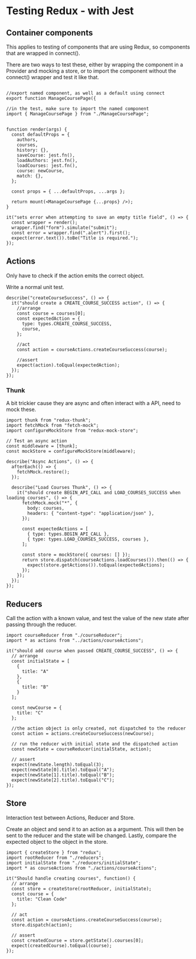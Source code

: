 # Testing Redux - with Jest

## Container components

This applies to testing of components that are using Redux, so components that are wrapped in connect().

There are two ways to test these, either by wrapping the component in a Provider and mocking a store, or to import the component without the connect() wrapper and test it like that.

```JS

//export named component, as well as a default using connect
export function ManageCoursePage({

//in the test, make sure to import the named component
import { ManageCoursePage } from "./ManageCoursePage";


function render(args) {
  const defaultProps = {
    authors,
    courses,
    history: {},
    saveCourse: jest.fn(),
    loadAuthors: jest.fn(),
    loadCourses: jest.fn(),
    course: newCourse,
    match: {},
  };

  const props = { ...defaultProps, ...args };

  return mount(<ManageCoursePage {...props} />);
}

it("sets error when attempting to save an empty title field", () => {
  const wrapper = render();
  wrapper.find("form").simulate("submit");
  const error = wrapper.find(".alert").first();
  expect(error.text()).toBe("Title is required.");
});

```

## Actions

Only have to check if the action emits the correct object.

Write a normal unit test.

```JS
describe("createCourseSuccess", () => {
  it("should create a CREATE_COURSE_SUCCESS action", () => {
    //arrange
    const course = courses[0];
    const expectedAction = {
      type: types.CREATE_COURSE_SUCCESS,
      course,
    };

    //act
    const action = courseActions.createCourseSuccess(course);

    //assert
    expect(action).toEqual(expectedAction);
  });
});
```

### Thunk

A bit trickier cause they are async and often interact with a API, need to mock these.

```JS
import thunk from "redux-thunk";
import fetchMock from "fetch-mock";
import configureMockStore from "redux-mock-store";

// Test an async action
const middleware = [thunk];
const mockStore = configureMockStore(middleware);

describe("Async Actions", () => {
  afterEach(() => {
    fetchMock.restore();
  });

  describe("Load Courses Thunk", () => {
    it("should create BEGIN_API_CALL and LOAD_COURSES_SUCCESS when loading courses", () => {
      fetchMock.mock("*", {
        body: courses,
        headers: { "content-type": "application/json" },
      });

      const expectedActions = [
        { type: types.BEGIN_API_CALL },
        { type: types.LOAD_COURSES_SUCCESS, courses },
      ];

      const store = mockStore({ courses: [] });
      return store.dispatch(courseActions.loadCourses()).then(() => {
        expect(store.getActions()).toEqual(expectedActions);
      });
    });
  });
});
```

## Reducers

Call the action with a known value, and test the value of the new state after passing through the reducer.

```JS
import courseReducer from "./courseReducer";
import * as actions from "../actions/courseActions";

it("should add course when passed CREATE_COURSE_SUCCESS", () => {
  // arrange
  const initialState = [
    {
      title: "A"
    },
    {
      title: "B"
    }
  ];

  const newCourse = {
    title: "C"
  };

  //the action object is only created, not dispatched to the reducer
  const action = actions.createCourseSuccess(newCourse);

  // run the reducer with initial state and the dispatched action
  const newState = courseReducer(initialState, action);

  // assert
  expect(newState.length).toEqual(3);
  expect(newState[0].title).toEqual("A");
  expect(newState[1].title).toEqual("B");
  expect(newState[2].title).toEqual("C");
});
```

## Store

Interaction test between Actions, Reducer and Store.

Create an object and send it to an action as a argument. This will then be sent to the reducer and the state will be changed. Lastly, compare the expected object to the object in the store.

```JS
import { createStore } from "redux";
import rootReducer from "./reducers";
import initialState from "./reducers/initialState";
import * as courseActions from "./actions/courseActions";

it("Should handle creating courses", function() {
  // arrange
  const store = createStore(rootReducer, initialState);
  const course = {
    title: "Clean Code"
  };

  // act
  const action = courseActions.createCourseSuccess(course);
  store.dispatch(action);

  // assert
  const createdCourse = store.getState().courses[0];
  expect(createdCourse).toEqual(course);
});

```
